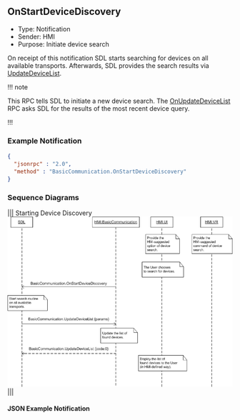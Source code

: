 ## OnStartDeviceDiscovery

  * Type: Notification
  * Sender: HMI
  * Purpose: Initiate device search

On receipt of this notification SDL starts searching for devices on all available transports. Afterwards, SDL provides the search results via [UpdateDeviceList](../UpdateDeviceList).

!!! note

This RPC tells SDL to initiate a new device search. The [OnUpdateDeviceList](../OnUpdateDeviceList) RPC asks SDL for the results of the most recent device query.

!!!

### Example Notification
```json
{
  "jsonrpc" : "2.0",
  "method" : "BasicCommunication.OnStartDeviceDiscovery"
}
```

### Sequence Diagrams
|||
Starting Device Discovery
![OnStartDeviceDiscovery](./assets/OnStartDeviceDiscovery.png)
|||

#### JSON Example Notification
```json

```
